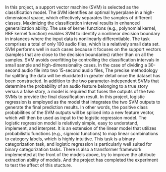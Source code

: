  In this project, a support vector machine (SVM) is selected as the classification model. The SVM identifies an optimal hyperplane in a high-dimensional space, which effectively separates the samples of different classes. Maximizing the classification interval results in enhanced generalization ability. The use of kernel functions (e.g., polynomial kernel, RBF kernel function) enables SVM to identify a nonlinear decision boundary in instances where the input data is nonlinearly differentiable. The task comprises a total of only 100 audio files, which is a relatively small data set. SVM performs well in such cases because it focuses on the support vectors (samples that are close to the decision boundaries) rather than on all the samples. SVM avoids overfitting by controlling the classification intervals in small sample and high-dimensionality cases.
    In the case of dividing a 30-second audio file into two 15-second audio files, The precise methodology for splitting the data will be elucidated in greater detail once the dataset has been constructed. In addition to the two parameter-independent SVMs that determine the probability of an audio feature belonging to a true story versus a false story, a model is required that fuses the outputs of the two SVMs to provide the final classification result. In this project, logistic regression is employed as the model that integrates the two SVM outputs to generate the final prediction results. In other words, the positive class probabilities of the SVM outputs will be spliced into a new feature vector, which will then be used as input to the logistic regression model. The logistic regression model is relatively simple, easy to understand, implement, and interpret. It is an extension of the linear model that utilizes probabilistic functions (e.g., sigmoid functions) to map linear combinations to category labels, which is highly intuitive. This task is a binary categorization task, and logistic regression is particularly well suited for binary categorization tasks.
    There is also a transformer framework implemented at the front of the models above, try to improve the attribute extraction ability of models. And the project has completed the experiment to test the affect of this stucture.
